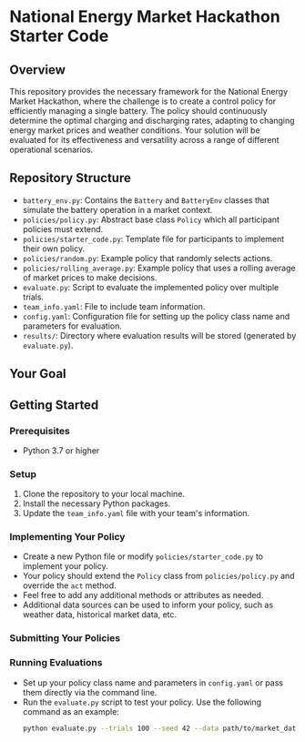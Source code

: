 # National Energy Market Hackathon Starter Code

## Overview
This repository provides the necessary framework for the National Energy Market Hackathon, where the challenge is to create a control policy for efficiently managing a single battery. The policy should continuously determine the optimal charging and discharging rates, adapting to changing energy market prices and weather conditions. Your solution will be evaluated for its effectiveness and versatility across a range of different operational scenarios.

## Repository Structure
- `battery_env.py`: Contains the `Battery` and `BatteryEnv` classes that simulate the battery operation in a market context.
- `policies/policy.py`: Abstract base class `Policy` which all participant policies must extend.
- `policies/starter_code.py`: Template file for participants to implement their own policy.
- `policies/random.py`: Example policy that randomly selects actions.
- `policies/rolling_average.py`: Example policy that uses a rolling average of market prices to make decisions.
- `evaluate.py`: Script to evaluate the implemented policy over multiple trials.
- `team_info.yaml`: File to include team information.
- `config.yaml`: Configuration file for setting up the policy class name and parameters for evaluation.
- `results/`: Directory where evaluation results will be stored (generated by `evaluate.py`).

## Your Goal

## Getting Started

### Prerequisites
- Python 3.7 or higher

### Setup
1. Clone the repository to your local machine.
2. Install the necessary Python packages.
3. Update the `team_info.yaml` file with your team's information.

### Implementing Your Policy
- Create a new Python file or modify `policies/starter_code.py` to implement your policy.
- Your policy should extend the `Policy` class from `policies/policy.py` and override the `act` method.
- Feel free to add any additional methods or attributes as needed.
- Additional data sources can be used to inform your policy, such as weather data, historical market data, etc.

### Submitting Your Policies


### Running Evaluations
- Set up your policy class name and parameters in `config.yaml` or pass them directly via the command line.
- Run the `evaluate.py` script to test your policy. Use the following command as an example:
  ```bash
  python evaluate.py --trials 100 --seed 42 --data path/to/market_data.csv
